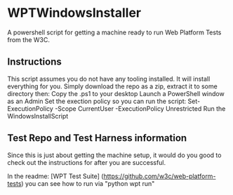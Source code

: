 # WPTWindowsInstaller #

A powershell script for getting a machine ready to run Web Platform Tests from the W3C.

## Instructions ##

This script assumes you do not have any tooling installed. It will install everything
for you. Simply download the repo as a zip, extract it to some directory
then:
Copy the .ps1 to your desktop
Launch a PowerShell window as an Admin
Set the exection policy so you can run the script:
 Set-ExecutionPolicy -Scope CurrentUser -ExecutionPolicy Unrestricted
Run the WindowsInstallScript

## Test Repo and Test Harness information ##

Since this is just about getting the machine setup, it
would do you good to check out the instructions for
after you are successful.

In the readme:
[WPT Test Suite] (https://github.com/w3c/web-platform-tests)
you can see how to run via 
"python wpt run"